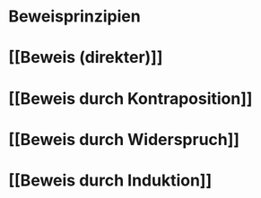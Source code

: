 # Beweisprinzipien
# [[Beweis (direkter)]]
# [[Beweis durch Kontraposition]]
# [[Beweis durch Widerspruch]]
# [[Beweis durch Induktion]]
